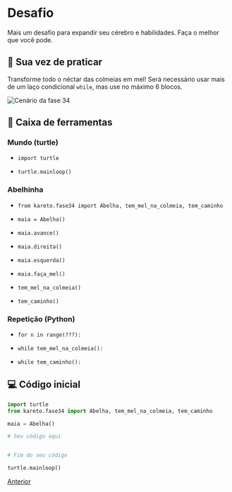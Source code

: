 # Desafio

Mais um desafio para expandir seu cérebro e habilidades.
Faça o melhor que você pode.


## 🐝 Sua vez de praticar

Transforme todo o néctar das colmeias em mel!
Será necessário usar mais de um laço condicional `while`,
mas use no máximo 6 blocos.

![Cenário da fase 34](cenario_34.png)


## 🧰 Caixa de ferramentas

### Mundo (turtle)

- `import turtle`

- `turtle.mainloop()`

### Abelhinha

- `from kareto.fase34 import Abelha, tem_mel_na_colmeia, tem_caminho`

- `maia = Abelha()`

- `maia.avance()`

- `maia.direita()`

- `maia.esquerda()`

- `maia.faça_mel()`

- `tem_mel_na_colmeia()`

- `tem_caminho()`

### Repetição (Python)

- `for n in range(???):`

- `while tem_mel_na_colmeia():`

- `while tem_caminho():`


## 💻 Código inicial

```python
import turtle
from kareto.fase34 import Abelha, tem_mel_na_colmeia, tem_caminho

maia = Abelha()

# Seu código aqui


# Fim do seu código

turtle.mainloop()
```

[Anterior](../fase33/README.md)
